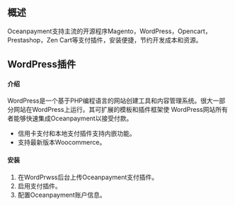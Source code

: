 <h2>概述</h4>
Oceanpayment支持主流的开源程序Magento，WordPress，Opencart，Prestashop，Zen Cart等支付插件，安装便捷，节约开发成本和资源。

<h2>WordPress插件</h2>
<h4>介绍</h4>
WordPress是一个基于PHP编程语言的网站创建工具和内容管理系统。很大一部分网站在WordPress上运行。其可扩展的模板和插件框架使 WordPress网站所有者能够快速集成Oceanpayment以接受付款。
<ul>
  <li>信用卡支付和本地支付插件支持内嵌功能。</li>
  <li>支持最新版本Woocommerce。</li>
</ul>
<h4>安装</h4>
<ol>
    <li>  在WordPrwss后台上传Oceanpayment支付插件。</li>
    <li>启用支付插件。</li>
    <li>配置Oceanpayment账户信息。</li>
</ol>
